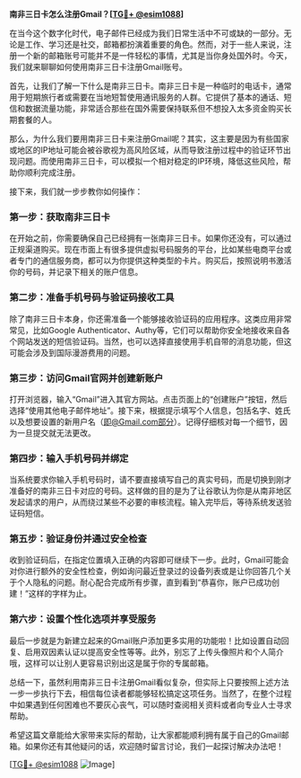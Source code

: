 **南非三日卡怎么注册Gmail？[[TG💪+ @esim1088](https://t.me/s/esim1088)]**

在当今这个数字化时代，电子邮件已经成为我们日常生活中不可或缺的一部分。无论是工作、学习还是社交，邮箱都扮演着重要的角色。然而，对于一些人来说，注册一个新的邮箱账号可能并不是一件轻松的事情，尤其是当你身处国外时。今天，我们就来聊聊如何使用南非三日卡注册Gmail账号。

首先，让我们了解一下什么是南非三日卡。南非三日卡是一种临时的电话卡，通常用于短期旅行者或需要在当地短暂使用通讯服务的人群。它提供了基本的通话、短信和数据流量功能，非常适合那些在国外需要保持联系但不想投入太多资金购买长期套餐的人。

那么，为什么我们要用南非三日卡来注册Gmail呢？其实，这主要是因为有些国家或地区的IP地址可能会被谷歌视为高风险区域，从而导致注册过程中的验证环节出现问题。而使用南非三日卡，可以模拟一个相对稳定的IP环境，降低这些风险，帮助你顺利完成注册。

接下来，我们就一步步教你如何操作：

### 第一步：获取南非三日卡

在开始之前，你需要确保自己已经拥有一张南非三日卡。如果你还没有，可以通过正规渠道购买。现在市面上有很多提供虚拟号码服务的平台，比如某些电商平台或者专门的通信服务商，都可以为你提供这种类型的卡片。购买后，按照说明书激活你的号码，并记录下相关的账户信息。

### 第二步：准备手机号码与验证码接收工具

除了南非三日卡本身，你还需准备一个能够接收验证码的应用程序。这类应用非常常见，比如Google Authenticator、Authy等，它们可以帮助你安全地接收来自各个网站发送的短信验证码。当然，也可以选择直接使用手机自带的消息功能，但这可能会涉及到国际漫游费用的问题。

### 第三步：访问Gmail官网并创建新账户

打开浏览器，输入“Gmail”进入其官方网站。点击页面上的“创建账户”按钮，然后选择“使用其他电子邮件地址”。接下来，根据提示填写个人信息，包括名字、姓氏以及想要设置的新用户名（即@Gmail.com部分）。记得仔细核对每一个细节，因为一旦提交就无法更改。

### 第四步：输入手机号码并绑定

当系统要求你输入手机号码时，请不要直接填写自己的真实号码，而是切换到刚才准备好的南非三日卡对应的号码。这样做的目的是为了让谷歌认为你是从南非地区发起请求的用户，从而绕过某些不必要的审核流程。输入完毕后，等待系统发送验证码短信。

### 第五步：验证身份并通过安全检查

收到验证码后，在指定位置填入正确的内容即可继续下一步。此时，Gmail可能会对你进行额外的安全性检查，例如询问最近登录过的设备列表或是让你回答几个关于个人隐私的问题。耐心配合完成所有步骤，直到看到“恭喜你，账户已成功创建！”这样的字样为止。

### 第六步：设置个性化选项并享受服务

最后一步就是为新建立起来的Gmail账户添加更多实用的功能啦！比如设置自动回复、启用双因素认证以提高安全性等等。此外，别忘了上传头像照片和个人简介哦，这样可以让别人更容易识别出这是属于你的专属邮箱。

总结一下，虽然利用南非三日卡注册Gmail看似复杂，但实际上只要按照上述方法一步一步执行下去，相信每位读者都能够轻松搞定这项任务。当然了，在整个过程中如果遇到任何困难也不要灰心丧气，可以随时查阅相关资料或者向专业人士寻求帮助。

希望这篇文章能给大家带来实际的帮助，让大家都能顺利拥有属于自己的Gmail邮箱。如果你还有其他疑问的话，欢迎随时留言讨论，我们一起探讨解决办法吧！

[[TG💪+ @esim1088](https://t.me/s/esim1088) ![Image](https://i.postimg.cc/4NQfJmqS/Snipaste-2025-05-13-00-14-12.png)]